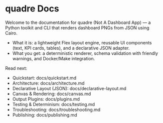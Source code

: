 # quadre Docs

Welcome to the documentation for quadre (Not A Dashboard App) — a Python toolkit and CLI that renders dashboard PNGs from JSON using Cairo.

- What it is: a lightweight Flex layout engine, reusable UI components (text, KPI cards, tables), and a declarative JSON adapter.
- What you get: a deterministic renderer, schema validation with friendly warnings, and Docker/Make integration.

Read next:
- Quickstart: docs/quickstart.md
- Architecture: docs/architecture.md
- Declarative Layout (JSON): docs/declarative-layout.md
- Canvas & Rendering: docs/canvas.md
- Output Plugins: docs/plugins.md
- Testing & Determinism: docs/testing.md
- Troubleshooting: docs/troubleshooting.md
- Publishing: docs/publishing.md
